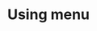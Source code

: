 ---
layout: page
title: Using menu
nav: true
nav_order: 7
dropdown: true
children:
    - title: about
      permalink: /
    - title: divider
    - title: Courses
      permalink: /courses/
---